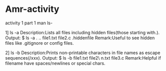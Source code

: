 # Amr-activity
activity 1
part 1
man ls-

1] ls -a
Description:Lists all files including hidden files(those starting with.).
Output:
$ ls -a
.   ..    file1.txt
file2.c     .hiddenfile
Remark:Useful to see hidden files like .gitignore or config files.

2] ls -b
Description:Prints non-printable characters in file names as escape sequences(/xxx).
Output:
$ ls -b
file1.txt file2\ n.txt file3.c
Remark:Helpful if filename have spaces/newlines or special chars.




